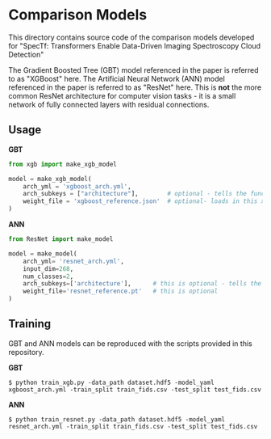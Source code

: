 # Comparison Models

This directory contains source code of the comparison models developed for "SpecTf: Transformers Enable Data-Driven Imaging Spectroscopy Cloud Detection"

The Gradient Boosted Tree (GBT) model referenced in the paper is referred to as "XGBoost" here. The Artificial Neural Network (ANN) model referenced in the paper is referred to as "ResNet" here. This is **not** the more common ResNet architecture for computer vision tasks - it is a small network of fully connected layers with residual connections.

## Usage

**GBT**

```python
from xgb import make_xgb_model

model = make_xgb_model(
    arch_yml = 'xgboost_arch.yml', 
    arch_subkeys = ["architecture"],        # optional - tells the function where to start parsing the yaml file
    weight_file = 'xgboost_reference.json'  # optional- loads in this xgboost model
)
```

**ANN**

```python
from ResNet import make_model

model = make_model(
    arch_yml= 'resnet_arch.yml',
    input_dim=268,
    num_classes=2,
    arch_subkeys=['architecture'],      # this is optional - tells the funtion where to start parsing the yaml file
    weight_file='resnet_reference.pt'   # this is optional
)
```

## Training

GBT and ANN models can be reproduced with the scripts provided in this repository.

**GBT**

```
$ python train_xgb.py -data_path dataset.hdf5 -model_yaml xgboost_arch.yml -train_split train_fids.csv -test_split test_fids.csv
```

**ANN**

```
$ python train_resnet.py -data_path dataset.hdf5 -model_yaml resnet_arch.yml -train_split train_fids.csv -test_split test_fids.csv
```